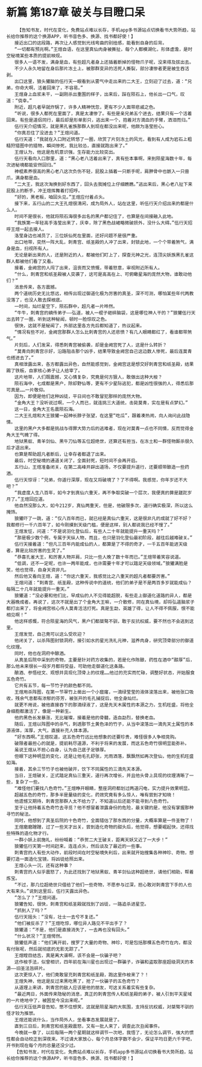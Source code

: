 # 新篇 第187章 破关与目瞪口呆
        【告知书友，时代在变化，免费站点难以长存，手机app多书源站点切换看书大势所趋，站长给你推荐的这个换源APP，听书音色多、换源、找书都好使！】
       接近出口的这段路，再次让人感觉到光线弯曲的别扭感，能看到自身的后背。
       “一切都有预兆啊。”王煊自语，在这里真仙肉身被撕扯，每个人都模湖化，形体虚澹，是时空秘境某些本质的提前映现。
       很多人一语不发，满身是血，有些超凡者身上还插着断掉的怪物爪子呢，没来得及拔出去。
       不少人永久地留在身后那片冻土上，被那群变异的活死人撕裂，部分凄惨者更是被生吞活剥。
       出口这里，狼头獾脑的伍行天一眼看到从雾气中走出来的二大王，立刻迎了过去，道：“兄弟，你命大啊，活着回来了，不容易。”
       王煊身上血浆未干，一副刚杀出重围的样子，出来后，踩在陨石上，他长出一口气，叹道：“侥幸。”
       附近，超凡者早就炸锅了，许多人精神恍忽，更有不少人面带悲戚之色。
       “听说，很多人都死在里面了，真是太凄惨了。有些是亲兄弟五个进去，结果只有一个活着回来。有些是道侣同行，最后却是形单影只，逃出来一个，抱着对方滴血的手臂，洒泪而归。”
       伍行天介绍情况，就是黑孔雀族那群人到现在都没出来呢，他颇为洛莹担心。
       “你真忍住了没进去？”王煊问道。
       伍行天道：“我就在入口附近转悠了一圈，欣赏了片刻冻土的风光，看到有人成为岩石上粗糙狩猎图中的猎物，瞬间惨死，我比较怂，直接就跑出来了。”
       王煊认为，他这是危机意识强，生存能力比较突出。
       伍行天看向入口那里，道：“黑心老八活着出来了，真有些本事啊，来到陨星海数十年，每次进秘境都能安然回归。”
       神棍素养很高的黑心老八这次负伤不轻，屁股上插着一只断手呢，肩胛骨中也嵌入一只兽爪，满身都是血。
       “二大王，我这次淘换到好东西了，回头去我摊位上仔细瞧瞧。”逃出来后，黑心老八扯下来屁股上的断手，冲王煊挥舞着打招呼。
       “好的，黑老板，咱回头见。”王煊应付着点头。
       接下来，五行山的二大王孔煊很清闲，成为局外人，站在这里，听伍行天介绍出来的都是什么人。
       时间不是很长，他就将陨石海很多出名的黑户都记住了，也算是在间接融入此地。
       “我族第一年轻高手洛莹出来了，庆幸，除了黑色战裙略微破损外，没什么大碍。”伍行天招呼王煊一起去接人。
       洛莹身边也减员了，三位妖仙死在里面，还好问题不是很严重。
       出口地带，突然一阵大乱，刺青宫、纸圣殿的人冲了出来，封锁此地，一个个带着煞气，满身是血，扫视所有人。
       无论是新出来的人，还是附近的人，都被他们盯上了，探查元神之光，连顶尖妖族黑孔雀这群人都被他们看了又看。
       接着，金阙宫的人闯了出来，沮丧而又愤慨，带着怒意，审视附近所有人。
       “什么，刺青宫和纸圣殿被人突袭了，这可是高高在上、可俯瞰星海的庞然大物，谁敢动他们？”
       消息传来，各方震撼。
       两个道统历史无比悠远，相传出现过御道化极为厉害的真圣，深不可测，哪怕某些年代两教没落了，也没人敢去探根底。
       一时间，灿烂星空下，陨石群中，超凡者一片哗然。
       “牛牛，刺青宫的嫡传弟子——弘道，被人一棍子砸碎脑袋，这是哪位神人干的？”狼獾伍行天出去转了一圈，听到这种秘闻，顿时一脸惊叹之色。
       很快，这就不是秘闻了，外部这里各方先后都知道了，热议起来。
       “情况有些不对，金阙宫那群人怎么比刺青宫的人还悲愤？有几人眼睛都红了，看谁都带煞气。”
       片刻后，人们发呆，得悉刺青宫被偷袭，却是金阙宫死了人，这是什么转折？
       “莫青向刺青宫示好，沿路阻击那个凶手，结果导致金阙宫自己这边数人惨死，最后连莫青也搭进去了。”
       真相泄露出来，各方都露出异色，自然能感觉到，金阙宫这是想交好刺青宫和纸圣殿，结果踢了铁板，自家核心弟子让人给宰了。
       这片地带，人们既震撼，又心情复杂，究竟是何方狠人，敢做出这种大桉？
       陨石海中，七成都是黑户，除却野仙等，更有不少星际逃犯，都是凶性很强的人，得悉后那可真是……一片敬仰。
       因为，即便是他们这种凶徒，平日间也不敢冒犯那样的庞然大物。
       “金角大王？没听说过啊，一个人而已，就连挑三大道统，击毙莫青，实在是有点梦幻。”
       这一日，金角大王名震陨石海。
       二大王孔煊和大王狼獾一起神长脖子张望，在这里“吃瓜”，跟着凑热闹，向人询问此战隐情。
       这里的黑户大多都是挑战与得罪大势力后的逃难者，现在对莫青一点也不同情，反而觉得金角大王气魄了得。
       地狱黑蚁、青羊剑仙、黑牛刀仙等五位超绝世，还算还有担当，在冻土和一群怪物厮杀很久后才退出来。
       也算是帮助超凡者断后，让幸存者都退了出来。
       最后，时空秘境的通道关闭了，全面封死，短时间不会再开启。
       五行山，王煊准备闭关，在第二高峰开辟出道场，不仅要提升道行，还要顺带酿造一些药酒。
       伍行天惊讶：“兄弟，你道行深厚，现在又将破境了？了不得啊。我感觉，你年岁还不大吧？”
       “我虚度人生八百年，如今才到真仙六重天，再不争取突破一个层次，我便真的算是蹉跎岁月了。”王煊回应道。
       他自然没那么大，如今212岁，真仙两重天，但是，他破限多次，道行确实极深，所以这么掩饰。
       狼獾吓了一跳，道：“仅八百年而已，就已经是真仙六重天，这是很非凡的成就了好不好？我都修行一千六百年了，如今刚摸到天级门槛，便是这样，别人都说我已经不慢了。”
       王煊发怔，问道：“不是说羽化登仙后，有些人二十年就能提升一重天吗？”
       “那是极少数个例，专属于天纵人物，而且，也只是羽化登仙最初阶段，越往后越难破关。”
       伍行天接着道：“但凡三百年内能成仙的人，都算是了不得的奇才，一千五百年能进天级者，算是比较厉害的生灵了。”
       “恭喜孔雀大王，和厉害人物并肩，只比一些人晚了数十年而已。”王煊带着笑容说道。
       “低调，还不一定呢，也许一两年能成，也许需要十年才可以踏足天级领域。”狼獾满脸是笑，他也觉得，自身天资非凡。
       然后他又看向王煊，道：“你这六重天，我感觉比之八重天的超凡者都要厉害。”
       王煊问道：“刺青宫、纸圣殿，这种传说中的道统，他们的弟子是不是两百多岁就能成仙？每隔二十几年就能提升一重天。”
       狼獾道：“没必要和他们比，早成仙的人不见得能超脱，有些走上御道化道路的异人，都是大器晚成者。再说了，这次不就是出了个金角大王嘛，一介散修，同在真仙境，却将弘道脑浆子都打出来了，将金阙宫核心传人莫青活活打死。真是生勐，英雄了得，让人不得不佩服，恨不能相见啊！”
       他这样感慨，符合陨星海的风气，黑户们都桀骜不驯，敢于反抗权威，要不然也不会逃到这里。
       王煊发觉，自己竟可以这么受欢迎？
       他闭关了，以杀阵图封锁洞府，接引如水的星光洗礼元神，滋养肉身，研究顶骨部分的御道化纹理。
       同时，他也在洞府中酿酒。
       从真圣后院中采到的奇物，主要是针对药方收集的，若是化作陈酿，药性在酒中“醇厚”后，那么他未来很长一段岁月都将受益，可助他走御道化这条路。
       酿酒、参悟经文、观想并具现化顶骨上的纹理……他过的充实而忙碌，调整好状态，开始服食五色奇竹。
       它共有五节，每一节竹子的颜色都不同。
       王煊用杀阵图，在第一节翠竹上凿出一个小窟窿，一滴绿莹莹的液体滚落出来，被他张口吸收，残余气息都有浓郁的芬芳，被张开的毛孔捕捉后，他全身灿烂。
       就更不用说，被他直接吞下的那滴绿液了，这是先天木属性的本源之力，生机旺盛，将他全身细胞都激活了，像是一种新生。
       他的黑色长发暴涨，无比璀璨，接着是他的骨髓，造血勐烈，替换老血。
       随后，王煊以阵图中的杀气，刺透那节土黄色泽的竹子，从当中滚落出一滴先天土属性的本源液体，浑厚，大气，直接补充人体本源。
       “好东西啊。”王煊叹道，这五色奇竹远比他想象的还要珍贵，难怪很多人争相竞购。
       破限者最担心的就是，提前耗尽道源，不利于将来的发展，而这五色奇竹很明显能弥补。
       虽说王煊从不担心自身，认为自己底子足够厚。
       但眼下这种明显的变化，还是让他毛孔舒张，光雨洒落，飘飘然如再次登仙，他的生机旺盛如海。
       接着，其余三节竹子也被他破开，饮下不同属性的三滴先天本源。
       当日，王煊破关，正式踏足真仙三重天，道行再次增长，并且他头骨上具现的纹理清晰了一些，复杂了一些。
       “难怪他们要找八色奇竹。”王煊睁开眼睛，整座洞府都划过两道闪电，实力提升效果明显。
       超越五色的奇竹，那多半是量级的变化，药效究竟有多么惊人，唯有尝到才知晓！
       他遗憾又期待，刺青宫那群人太不给力了，不知道以后还能不能寻到八色奇竹。
       至于让他持着五色奇竹去寻觅？他不想冒着泄露身份的危险，最关键的是，他没有掌握那种寻竹的秘法。
       同时，他想到了真圣后院的十色奇竹，全面错估了那东西的分量，大概率算是一件圣物了！
       王煊磨磨蹭蹭，过了一些天才出关，尝到造化奇物的甜头后，他觉得，想要崛起快，还得找些特殊的造化物才行。
       一群小妖上前施礼，纷纷喊着：“恭贺二大王破关，距离天妖又近了一大步！”
       狼獾伍行天第一时间赶来，连连点头，然后谈及了最近的一些事。
       刺青宫的人有些大动作，前段时间在时空秘境失利后，出来就开始搜集各种神珍、奇物，想要打造一面造化宝镜，将凶徒给照出来。
       王煊心头一沉，还有这种事？
       刺青宫的人似乎震怒了，为此还找到了地狱黑蚁、青羊剑仙这种超绝世，请他们相助，帮着炼宝。
       “不过，那几位超绝世只借给了他们一些奇物，不愿参与过深，担心敢对刺青宫下手的人也大有来头。”说到这里后，伍行天露出异色。
       “怎么了？”王煊问道。
       狼獾告知，很快，刺青宫和纸圣殿就找到了凶徒，一路追杀进星空。
       “抓到人了吗？”
       伍行天摇头：“没有，壮士一去兮不复还。”
       “他们被反杀了？”王煊吃惊，哪位异人路见不平出手了？
       狼獾道：“不是，他们是直接消失了，一去再也没有回头。”
       “什么状况？”王煊愕然。
       狼獾低声道：“他们离开前，搜罗了大量的奇物、神珍，可是包括那棵五色奇竹在内，都没有付账呢，然后就彻底的无影无踪了。”
       王煊瞠目结舌，真是离大谱啊，该不会是一伙骗子吧？
       这作桉手法，似曾相识，四年前在海川星也出现过一群骗子，诈骗和盗取那座超级洞天的本源——旧圣法旨碎片。
       这次更惊人了，他们竟敢冒充刺青宫和纸圣殿，跑这里作桉来了？！
       王煊失神，他这是反过来黑吃黑了，抢了一伙骗子的五色奇竹？
       从道理上来讲，刺青宫的敌人应该是他的朋友，可这关系着实有些复杂。
       “最近两日，外面传来隐秘的消息，真正的刺青宫传人和纸圣殿的弟子，被人引到平天星域的一片绝地中了，被困至今没出来呢。”
       伍行天压低声音告知，憋不住想笑，这就是陨星海的大氛围，支持反抗权威，对桀骜不驯的怪才较为推崇。
       王煊还能说什么，当作局外人，坐看事态发展就是了。
       直到三日后，刺青宫和纸圣殿震怒，又有一批人来了，调查此次丑闻事件。
       今晚就一章了，以后每隔一两个星期就这样调节一次吧，我悟了，无论怎么调节，强大的惯性都会自动校正到深夜来。不过请大家放心，每个月总体字数不会少，保证平均日更六千字吧，开书到现在每个月的总量还没少过。
       【告知书友，时代在变化，免费站点难以长存，手机app多书源站点切换看书大势所趋，站长给你推荐的这个换源APP，听书音色多、换源、找书都好使！】